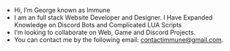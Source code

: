 - Hi, I’m George known as Immune
- I am an full stack Website Developer and Designer. I Have Expanded Knowledge on Discord Bots and Complicated LUA Scripts
- I’m looking to collaborate on Web, Game and Discord Projects.
- You can contact me by the following email: contactimmune@gmail.com.
<!---
xImmune/xImmune is a ✨ special ✨ repository because its `README.md` (this file) appears on your GitHub profile.
You can click the Preview link to take a look at your changes.
--->
